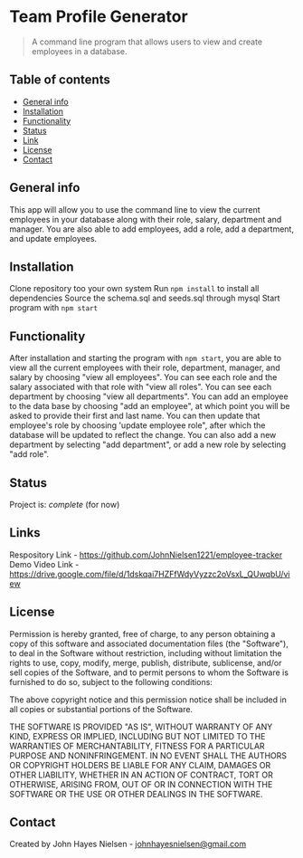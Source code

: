 # Team Profile Generator
>A command line program that allows users to view and create employees in a database.

## Table of contents
* [General info](#general-info)
* [Installation](#installation)
* [Functionality](#functionality)
* [Status](#status)
* [Link](#link)
* [License](#license)
* [Contact](#contact)

## General info
This app will allow you to use the command line to view the current employees in your database along with their role, salary, department and manager. You are also able to add employees, add a role, add a department, and update employees.

## Installation
Clone repository too your own system
Run `npm install` to install all dependencies
Source the schema.sql and seeds.sql through mysql
Start program with `npm start`

## Functionality
After installation and starting the program with `npm start`, you are able to view all the current employees with their role, department, manager, and salary by choosing "view all employees". You can see each role and the salary associated with that role with "view all roles". You can see each department by choosing "view all departments". You can add an employee to the data base by choosing "add an employee", at which point you will be asked to provide their first and last name. You can then update that employee's role by choosing 'update employee role", after which the database will be updated to reflect the change. You can also add a new department by selecting "add department", or add a new role by selecting "add role".

## Status
Project is: _complete_ (for now)

## Links
Respository Link - https://github.com/JohnNielsen1221/employee-tracker
Demo Video Link - https://drive.google.com/file/d/1dskqai7HZFfWdyVyzzc2oVsxL_QUwqbU/view


## License
Permission is hereby granted, free of charge, to any person obtaining a copy of this software and associated documentation files (the "Software"), to deal in the Software without restriction, including without limitation the rights to use, copy, modify, merge, publish, distribute, sublicense, and/or sell copies of the Software, and to permit persons to whom the Software is furnished to do so, subject to the following conditions:

The above copyright notice and this permission notice shall be included in all copies or substantial portions of the Software.

THE SOFTWARE IS PROVIDED "AS IS", WITHOUT WARRANTY OF ANY KIND, EXPRESS OR IMPLIED, INCLUDING BUT NOT LIMITED TO THE WARRANTIES OF MERCHANTABILITY, FITNESS FOR A PARTICULAR PURPOSE AND NONINFRINGEMENT. IN NO EVENT SHALL THE AUTHORS OR COPYRIGHT HOLDERS BE LIABLE FOR ANY CLAIM, DAMAGES OR OTHER LIABILITY, WHETHER IN AN ACTION OF CONTRACT, TORT OR OTHERWISE, ARISING FROM, OUT OF OR IN CONNECTION WITH THE SOFTWARE OR THE USE OR OTHER DEALINGS IN THE SOFTWARE.

## Contact
Created by John Hayes Nielsen - johnhayesnielsen@gmail.com